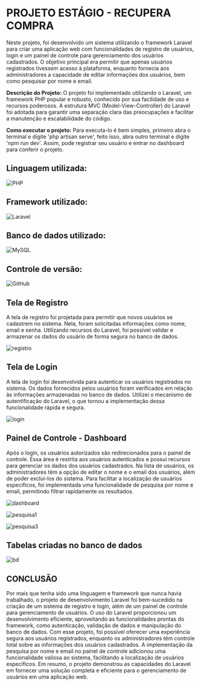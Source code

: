 # PROJETO ESTÁGIO - RECUPERA COMPRA

Neste projeto, foi desenvolvido um sistema utilizando o framework Laravel para criar uma aplicação web com funcionalidades de registro de usuários, login e um painel de controle para gerenciamento dos usuários cadastrados. O objetivo principal era permitir que apenas usuários registrados tivessem acesso à plataforma, enquanto fornecia aos administradores a capacidade de editar informações dos usuários, bem como pesquisar por nome e email.

**Descrição do Projeto:** O projeto foi implementado utilizando o Laravel, um framework PHP popular e robusto, conhecido por sua facilidade de uso e recursos poderosos. A estrutura MVC (Model-View-Controller) do Laravel foi adotada para garantir uma separação clara das preocupações e facilitar a manutenção e escalabilidade do código.

**Como executar o projeto:** Para executa-lo é bem simples, primeiro abra o terminal e digite 'php artisan serve', feito isso, abra outro terminal e digite 'npm run dev'. Assim, pode registrar seu usuário e entrar no dashboard para conferir o projeto. 

## Linguagem utilizada:
![PHP](https://img.shields.io/badge/php-%23777BB4.svg?style=for-the-badge&logo=php&logoColor=white)

## Framework utilizado:
![Laravel](https://img.shields.io/badge/laravel-%23FF2D20.svg?style=for-the-badge&logo=laravel&logoColor=white)

## Banco de dados utilizado:
![MySQL](https://img.shields.io/badge/mysql-%2300f.svg?style=for-the-badge&logo=mysql&logoColor=white)

## Controle de versão:
![GitHub](https://img.shields.io/badge/github-%23121011.svg?style=for-the-badge&logo=github&logoColor=white)

## Tela de Registro

A tela de registro foi projetada para permitir que novos usuários se cadastrem no sistema. Nela, foram solicitadas informações como nome, email e senha. Utilizando recursos do Laravel, foi possível validar e armazenar os dados do usuário de forma segura no banco de dados.

![registro](https://github.com/BrunoLima19/Projeto_Estagio/assets/70240811/d460db94-4419-479b-9881-5d5704f9a334)

## Tela de Login

A tela de login foi desenvolvida para autenticar os usuários registrados no sistema. Os dados fornecidos pelos usuários foram verificados em relação às informações armazenadas no banco de dados. Utilizei o mecanismo de autentificação do Laravel, o que tornou a implementação dessa funcionalidade rápida e segura.

![login](https://github.com/BrunoLima19/Projeto_Estagio/assets/70240811/d230d132-590d-42c2-8b10-2d98063a57e9)

## Painel de Controle - Dashboard

Após o login, os usuários autorizados são redirecionados para o painel de controle. Essa área é restrita aos usuários autenticados e possui recursos para gerenciar os dados dos usuários cadastrados. Na lista de usuários, os administradores têm a opção de editar o nome e o email dos usuários, além de poder excluí-los do sistema. Para facilitar a localização de usuários específicos, foi implementada uma funcionalidade de pesquisa por nome e email, permitindo filtrar rapidamente os resultados.

![dashboard](https://github.com/BrunoLima19/Projeto_Estagio/assets/70240811/a5a5b662-7108-4504-aeb6-f8c46382ebdb)

![pesquisa1](https://github.com/BrunoLima19/Projeto_Estagio/assets/70240811/cedf219e-9842-473a-b8f5-150da32b584e)

![pesquisa3](https://github.com/BrunoLima19/Projeto_Estagio/assets/70240811/9487ffb9-4a84-444a-9558-176f48a2078e)

## Tabelas criadas no banco de dados

![bd](https://github.com/BrunoLima19/Projeto_Estagio/assets/70240811/e327f308-0bd5-4a28-9034-9538c24326a3)

## CONCLUSÃO

Por mais que tenha sido uma linguagem e framework que nunca havia trabalhado, o projeto de desenvolvimento Laravel foi bem-sucedido na criação de um sistema de registro e login, além de um painel de controle para gerenciamento de usuários. O uso do Laravel proporcionou um desenvolvimento eficiente, aproveitando as funcionalidades prontas do framework, como autenticação, validação de dados e manipulação do banco de dados. Com esse projeto, foi possível oferecer uma experiência segura aos usuários registrados, enquanto os administradores têm controle total sobre as informações dos usuários cadastrados. A implementação da pesquisa por nome e email no painel de controle adicionou uma funcionalidade valiosa ao sistema, facilitando a localização de usuários específicos. Em resumo, o projeto demonstrou as capacidades do Laravel em fornecer uma solução completa e eficiente para o gerenciamento de usuários em uma aplicação web.

